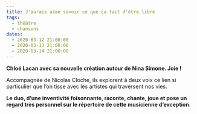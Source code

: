 ```yaml
---
title: J'aurais aimé savoir ce que ça fait d'être libre
tags: 
  - théâtre
  - chansons
dates:
  - 2020-03-12 21:00:00
  - 2020-03-13 21:00:00
  - 2020-03-14 21:00:00
---
```


**Chloé Lacan avec sa nouvelle création autour de Nina Simone. Joie !**

Accompagnée de Nicolas Cloche, ils explorent à deux voix ce lien si particulier que l’on tisse avec les artistes qui traversent nos vies.

**Le duo, d’une inventivité foisonnante, raconte, chante, joue et pose un regard très personnel sur le répertoire de cette musicienne d’exception.**
